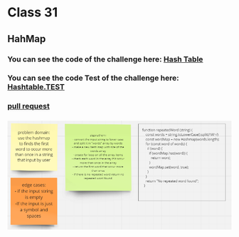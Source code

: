 # Class 31

## HahMap 



### You can see the code of the challenge here: [Hash Table](./hashtable/hashtable.js)

### You can see the code Test of the challenge here: [Hashtable.TEST](./hashtable/__tests__/hashtable.test.js)

<!-- ### [ pull request ](https://github.com/Mohammad-Aljamal/data-structures-and-algorithms/pull/41) -->
<!-- ### [ pull request ](https://github.com/Mohammad-Aljamal/data-structures-and-algorithms/pull/42) -->
### [ pull request ](https://github.com/Mohammad-Aljamal/data-structures-and-algorithms/pull/44)


<!-- ### ![](./assets/repeatedWord-hashmap.png) -->
### ![](./assets/repeatedWord-hashmap.png)




